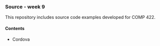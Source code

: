 ### Source - week 9

This repository includes source code examples developed for COMP 422.

#### Contents
* Cordova
